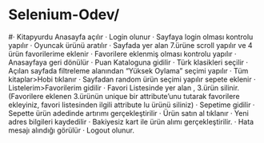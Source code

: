 # Selenium-Odev/
#· Kitapyurdu Anasayfa açılır
· Login olunur 
· Sayfaya login olması kontrolu yapılır 
· Oyuncak ürünü aratılır 
· Sayfada yer alan 7.ürüne scroll yapılır ve 4 ürün favorilerime eklenir 
· Favorilere eklenmiş olması kontrolu yapılır 
· Anasayfaya geri dönülür 
· Puan Kataloguna gidilir 
· Türk klasikleri seçilir 
· Açılan sayfada filtreleme alanından “Yüksek Oylama” seçimi yapılır 
· Tüm kitaplar>Hobi tıklanır 
· Sayfadan random ürün seçimi yapılır sepete eklenir 
· Listelerim>Favorilerim gidilir 
· Favori Listesinde yer alan , 3.ürün silinir.(Favorilere eklenen 3.ürünün unique bir attribute’unu tutarak favorilere ekleyiniz, favori listesinden ilgili attribute lu ürünü siliniz) 
· Sepetime gidilir 
· Sepette ürün adedinde artırımı gerçekleştirilir 
· Ürün satın al tıklanır 
· Yeni adres bilgileri kaydedilir 
· Bakiyesiz kart ile ürün alımı gerçekleştirilir. 
· Hata mesajı alındığı görülür 
· Logout olunur. 
